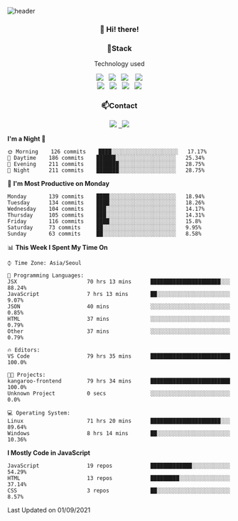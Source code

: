 ![header](https://capsule-render.vercel.app/api?type=waving&color=gradient&height=200&text=Che-ri&fontAlign=70&fontAlignY=40&animation=twinkling)

<h3 align="center">👋 Hi! there!</h3>

<h3 align="center">📌Stack</h3>
<p align="center">Technology used</p>
<div align="center"><img src="https://img.shields.io/badge/HTML5-e74c3c?style=flat-square&logo=HTML5&logoColor=white"></img> &nbsp <img src="https://img.shields.io/badge/CSS3-0A84FF?style=flat-square&logo=CSS3&logoColor=white"></img>  &nbsp <img src="https://img.shields.io/badge/SCSS-fd79a8?style=flat-square&logo=Sass&logoColor=white"/></a>&nbsp  &nbsp <img src="https://img.shields.io/badge/styled%2Dcomponents-DB7093?style=flat-square&logo=styled%2Dcomponents&logoColor=white"/></a>
<br><img src="https://img.shields.io/badge/JavaScript-FFCD11?style=flat-square&logo=JavaScript&logoColor=white"></img> &nbsp <img src="https://img.shields.io/badge/React-00BCF6?style=flat-square&logo=React&logoColor=white"></img> &nbsp <img src="https://img.shields.io/badge/Redux-764ABC?style=flat-square&logo=Redux&logoColor=white"/></a> &nbsp <img src="https://img.shields.io/badge/jQuery-3655FF?style=flat-square&logo=jQuery&logoColor=white"></img></div>

<h3 align="center">📫Contact</h3>
<div align="center"><a href="https://cheri.tistory.com/"><img src="https://img.shields.io/badge/Cheri-AD29B6?style=flat-square&logo=Tidal&logoColor=white"/></a> <a href="rnjs1135@gmail.com"> &nbsp <img src="https://img.shields.io/badge/Gmail-EA4335?style=flat-square&logo=Gmail&logoColor=white"/></a></div>

<!--START_SECTION:waka-->
**I'm a Night 🦉** 

```text
🌞 Morning    126 commits    ████░░░░░░░░░░░░░░░░░░░░░   17.17% 
🌆 Daytime    186 commits    ██████░░░░░░░░░░░░░░░░░░░   25.34% 
🌃 Evening    211 commits    ███████░░░░░░░░░░░░░░░░░░   28.75% 
🌙 Night      211 commits    ███████░░░░░░░░░░░░░░░░░░   28.75%

```
📅 **I'm Most Productive on Monday** 

```text
Monday       139 commits    ████░░░░░░░░░░░░░░░░░░░░░   18.94% 
Tuesday      134 commits    ████░░░░░░░░░░░░░░░░░░░░░   18.26% 
Wednesday    104 commits    ███░░░░░░░░░░░░░░░░░░░░░░   14.17% 
Thursday     105 commits    ███░░░░░░░░░░░░░░░░░░░░░░   14.31% 
Friday       116 commits    ████░░░░░░░░░░░░░░░░░░░░░   15.8% 
Saturday     73 commits     ██░░░░░░░░░░░░░░░░░░░░░░░   9.95% 
Sunday       63 commits     ██░░░░░░░░░░░░░░░░░░░░░░░   8.58%

```


📊 **This Week I Spent My Time On** 

```text
⌚︎ Time Zone: Asia/Seoul

💬 Programming Languages: 
JSX                      70 hrs 13 mins      ██████████████████████░░░   88.24% 
JavaScript               7 hrs 13 mins       ██░░░░░░░░░░░░░░░░░░░░░░░   9.07% 
JSON                     40 mins             ░░░░░░░░░░░░░░░░░░░░░░░░░   0.85% 
HTML                     37 mins             ░░░░░░░░░░░░░░░░░░░░░░░░░   0.79% 
Other                    37 mins             ░░░░░░░░░░░░░░░░░░░░░░░░░   0.79%

🔥 Editors: 
VS Code                  79 hrs 35 mins      █████████████████████████   100.0%

🐱‍💻 Projects: 
kangaroo-frontend        79 hrs 34 mins      █████████████████████████   100.0% 
Unknown Project          0 secs              ░░░░░░░░░░░░░░░░░░░░░░░░░   0.0%

💻 Operating System: 
Linux                    71 hrs 20 mins      ██████████████████████░░░   89.64% 
Windows                  8 hrs 14 mins       ██░░░░░░░░░░░░░░░░░░░░░░░   10.36%

```

**I Mostly Code in JavaScript** 

```text
JavaScript               19 repos            █████████████░░░░░░░░░░░░   54.29% 
HTML                     13 repos            █████████░░░░░░░░░░░░░░░░   37.14% 
CSS                      3 repos             ██░░░░░░░░░░░░░░░░░░░░░░░   8.57%

```



 Last Updated on 01/09/2021
<!--END_SECTION:waka-->
